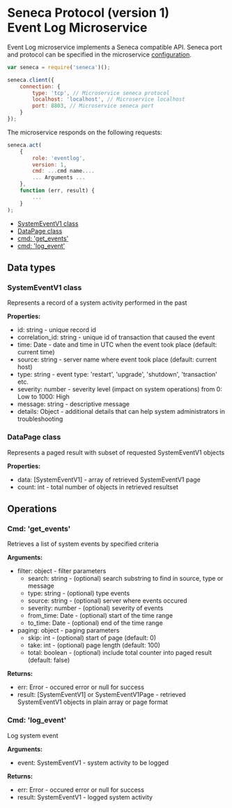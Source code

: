 # Seneca Protocol (version 1) <br/> Event Log Microservice

Event Log microservice implements a Seneca compatible API. 
Seneca port and protocol can be specified in the microservice [configuration](Configuration.md/#api_seneca). 

```javascript
var seneca = require('seneca')();

seneca.client({
    connection: {
        type: 'tcp', // Microservice seneca protocol
        localhost: 'localhost', // Microservice localhost
        port: 8803, // Microservice seneca port
    }
});
```

The microservice responds on the following requests:

```javascript
seneca.act(
    {
        role: 'eventlog',
        version: 1,
        cmd: ...cmd name....
        ... Arguments ...
    },
    function (err, result) {
        ...
    }
);
```

* [SystemEventV1 class](#class1)
* [DataPage<SystemEventV1> class](#class2)
* [cmd: 'get_events'](#operation1)
* [cmd: 'log_event'](#operation2)

## Data types

### <a name="class1"></a> SystemEventV1 class

Represents a record of a system activity performed in the past

**Properties:**
- id: string - unique record id
- correlation_id: string - unique id of transaction that caused the event
- time: Date - date and time in UTC when the event took place (default: current time)
- source: string - server name where event took place (default: current host)
- type: string - event type: 'restart', 'upgrade', 'shutdown', 'transaction' etc.
- severity: number - severity level (impact on system operations) from 0: Low to 1000: High
- message: string - descriptive message
- details: Object - additional details that can help system administrators in troubleshooting

### <a name="class2"></a> DataPage<SystemEventV1> class

Represents a paged result with subset of requested SystemEventV1 objects

**Properties:**
- data: [SystemEventV1] - array of retrieved SystemEventV1 page
- count: int - total number of objects in retrieved resultset

## Operations

### <a name="operation1"></a> Cmd: 'get_events'

Retrieves a list of system events by specified criteria

**Arguments:** 
- filter: object - filter parameters
  - search: string - (optional) search substring to find in source, type or message
  - type: string - (optional) type events
  - source: string - (optional) server where events occured
  - severity: number - (optional) severity of events
  - from_time: Date - (optional) start of the time range
  - to_time: Date - (optional) end of the time range
- paging: object - paging parameters
  - skip: int - (optional) start of page (default: 0)
  - take: int - (optional) page length (default: 100)
  - total: boolean - (optional) include total counter into paged result (default: false)

**Returns:**
- err: Error - occured error or null for success
- result: [SystemEventV1] or SystemEventV1Page - retrieved SystemEventV1 objects in plain array or page format

### <a name="operation2"></a> Cmd: 'log_event'

Log system event

**Arguments:** 
- event: SystemEventV1 - system activity to be logged

**Returns:**
- err: Error - occured error or null for success
- result: SystemEventV1 - logged system activity
